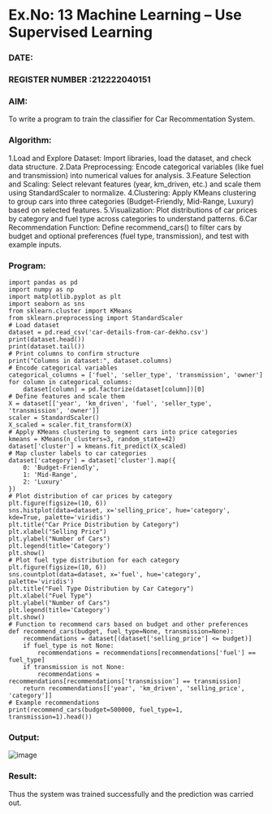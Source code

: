 # Ex.No: 13 Machine Learning – Use Supervised Learning  
### DATE:                                                                            
### REGISTER NUMBER :212222040151 
### AIM: 
To write a program to train the classifier for Car Recommentation System.
###  Algorithm:
1.Load and Explore Dataset: Import libraries, load the dataset, and check data structure.
2.Data Preprocessing: Encode categorical variables (like fuel and transmission) into numerical values for analysis.
3.Feature Selection and Scaling: Select relevant features (year, km_driven, etc.) and scale them using StandardScaler to normalize.
4.Clustering: Apply KMeans clustering to group cars into three categories (Budget-Friendly, Mid-Range, Luxury) based on selected features.
5.Visualization: Plot distributions of car prices by category and fuel type across categories to understand patterns.
6.Car Recommendation Function: Define recommend_cars() to filter cars by budget and optional preferences (fuel type, transmission), and test with example inputs.
### Program:
```
import pandas as pd
import numpy as np
import matplotlib.pyplot as plt
import seaborn as sns
from sklearn.cluster import KMeans
from sklearn.preprocessing import StandardScaler
# Load dataset
dataset = pd.read_csv('car-details-from-car-dekho.csv')
print(dataset.head())
print(dataset.tail())
# Print columns to confirm structure
print("Columns in dataset:", dataset.columns)
# Encode categorical variables
categorical_columns = ['fuel', 'seller_type', 'transmission', 'owner']
for column in categorical_columns:
    dataset[column] = pd.factorize(dataset[column])[0]
# Define features and scale them
X = dataset[['year', 'km_driven', 'fuel', 'seller_type', 'transmission', 'owner']]
scaler = StandardScaler()
X_scaled = scaler.fit_transform(X)
# Apply KMeans clustering to segment cars into price categories
kmeans = KMeans(n_clusters=3, random_state=42)
dataset['cluster'] = kmeans.fit_predict(X_scaled)
# Map cluster labels to car categories
dataset['category'] = dataset['cluster'].map({
    0: 'Budget-Friendly',
    1: 'Mid-Range',
    2: 'Luxury'
})
# Plot distribution of car prices by category
plt.figure(figsize=(10, 6))
sns.histplot(data=dataset, x='selling_price', hue='category', kde=True, palette='viridis')
plt.title("Car Price Distribution by Category")
plt.xlabel("Selling Price")
plt.ylabel("Number of Cars")
plt.legend(title='Category')
plt.show()
# Plot fuel type distribution for each category
plt.figure(figsize=(10, 6))
sns.countplot(data=dataset, x='fuel', hue='category', palette='viridis')
plt.title("Fuel Type Distribution by Car Category")
plt.xlabel("Fuel Type")
plt.ylabel("Number of Cars")
plt.legend(title='Category')
plt.show()
# Function to recommend cars based on budget and other preferences
def recommend_cars(budget, fuel_type=None, transmission=None):
    recommendations = dataset[(dataset['selling_price'] <= budget)]
    if fuel_type is not None:
        recommendations = recommendations[recommendations['fuel'] == fuel_type]
    if transmission is not None:
        recommendations = recommendations[recommendations['transmission'] == transmission]
    return recommendations[['year', 'km_driven', 'selling_price', 'category']]
# Example recommendations
print(recommend_cars(budget=500000, fuel_type=1, transmission=1).head())
```
### Output:
![image](https://github.com/user-attachments/assets/105aaa0c-c78d-4ec0-a318-89a9d88eb1b1)

### Result:
Thus the system was trained successfully and the prediction was carried out.
